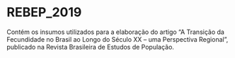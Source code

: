 # REBEP_2019
Contém os insumos utilizados para a elaboração do artigo “A Transição da Fecundidade no Brasil ao Longo do Século XX – uma Perspectiva Regional”, publicado na Revista Brasileira de Estudos de População.
